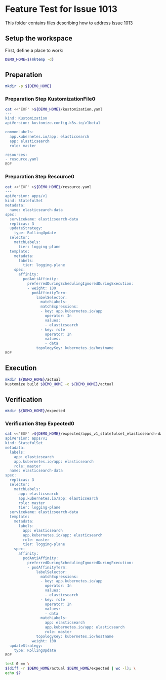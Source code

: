# Feature Test for Issue 1013


This folder contains files describing how to address [Issue 1013](https://github.com/kubernetes-sigs/kustomize/issues/1013)

## Setup the workspace

First, define a place to work:

<!-- @makeWorkplace @test -->
```bash
DEMO_HOME=$(mktemp -d)
```

## Preparation

<!-- @makeDirectories @test -->
```bash
mkdir -p ${DEMO_HOME}
```

### Preparation Step KustomizationFile0

<!-- @createKustomizationFile0 @test -->
```bash
cat <<'EOF' >${DEMO_HOME}/kustomization.yaml
---
kind: Kustomization
apiVersion: kustomize.config.k8s.io/v1beta1

commonLabels:
  app.kubernetes.io/app: elasticsearch
  app: elasticsearch
  role: master

resources:
- resource.yaml
EOF
```


### Preparation Step Resource0

<!-- @createResource0 @test -->
```bash
cat <<'EOF' >${DEMO_HOME}/resource.yaml
---
apiVersion: apps/v1
kind: StatefulSet
metadata:
  name: elasticsearch-data
spec:
  serviceName: elasticsearch-data
  replicas: 3
  updateStrategy:
    type: RollingUpdate
  selector:
    matchLabels:
      tier: logging-plane
  template:
    metadata:
      labels:
        tier: logging-plane
    spec:
      affinity:
        podAntiAffinity:
          preferredDuringSchedulingIgnoredDuringExecution:
          - weight: 100
            podAffinityTerm:
              labelSelector:
                matchLabels:
                matchExpressions:
                - key: app.kubernetes.io/app
                  operator: In
                  values:
                  - elasticsearch
                - key: role
                  operator: In
                  values:
                  - data
              topologyKey: kubernetes.io/hostname
EOF
```

## Execution

<!-- @build @test -->
```bash
mkdir ${DEMO_HOME}/actual
kustomize build $DEMO_HOME -o ${DEMO_HOME}/actual
```

## Verification

<!-- @createExpectedDir @test -->
```bash
mkdir ${DEMO_HOME}/expected
```


### Verification Step Expected0

<!-- @createExpected0 @test -->
```bash
cat <<'EOF' >${DEMO_HOME}/expected/apps_v1_statefulset_elasticsearch-data.yaml
apiVersion: apps/v1
kind: StatefulSet
metadata:
  labels:
    app: elasticsearch
    app.kubernetes.io/app: elasticsearch
    role: master
  name: elasticsearch-data
spec:
  replicas: 3
  selector:
    matchLabels:
      app: elasticsearch
      app.kubernetes.io/app: elasticsearch
      role: master
      tier: logging-plane
  serviceName: elasticsearch-data
  template:
    metadata:
      labels:
        app: elasticsearch
        app.kubernetes.io/app: elasticsearch
        role: master
        tier: logging-plane
    spec:
      affinity:
        podAntiAffinity:
          preferredDuringSchedulingIgnoredDuringExecution:
          - podAffinityTerm:
              labelSelector:
                matchExpressions:
                - key: app.kubernetes.io/app
                  operator: In
                  values:
                  - elasticsearch
                - key: role
                  operator: In
                  values:
                  - data
                matchLabels:
                  app: elasticsearch
                  app.kubernetes.io/app: elasticsearch
                  role: master
              topologyKey: kubernetes.io/hostname
            weight: 100
  updateStrategy:
    type: RollingUpdate
EOF
```


<!-- @compareActualToExpected @test -->
```bash
test 0 == \
$(diff -r $DEMO_HOME/actual $DEMO_HOME/expected | wc -l); \
echo $?
```

